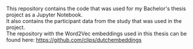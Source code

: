 This repository contains the code that was used for my Bachelor's thesis project as a Jupyter Notebook.  
It also contains the participant data from the study that was used in the project.  
The repository with the Word2Vec embeddings used in this thesis can be found here: https://github.com/clips/dutchembeddings
